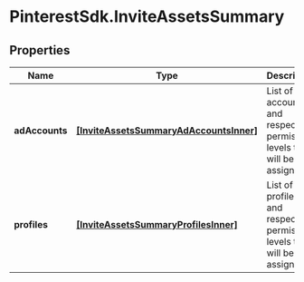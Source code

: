 # PinterestSdk.InviteAssetsSummary

## Properties

Name | Type | Description | Notes
------------ | ------------- | ------------- | -------------
**adAccounts** | [**[InviteAssetsSummaryAdAccountsInner]**](InviteAssetsSummaryAdAccountsInner.md) | List of ad account IDs and respective permission levels that will be assigned. | [optional] 
**profiles** | [**[InviteAssetsSummaryProfilesInner]**](InviteAssetsSummaryProfilesInner.md) | List of profile IDs and respective permission levels that will be assigned. | [optional] 


